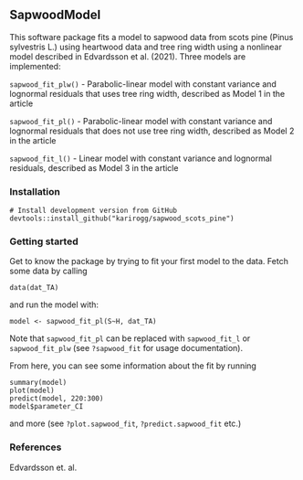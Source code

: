 ## SapwoodModel

This software package fits a model to sapwood data from scots pine (Pinus sylvestris L.) using heartwood data and tree ring width using a nonlinear model described in Edvardsson et al. (2021). Three models are implemented:

`sapwood_fit_plw()` - Parabolic-linear model with constant variance and lognormal residuals that uses tree ring width, described as Model 1 in the article

`sapwood_fit_pl()` - Parabolic-linear model with constant variance and lognormal residuals that does not use tree ring width, described as Model 2 in the article

`sapwood_fit_l()` - Linear model with constant variance and lognormal residuals, described as Model 3 in the article

### Installation
```
# Install development version from GitHub
devtools::install_github("karirogg/sapwood_scots_pine")
```

### Getting started
Get to know the package by trying to fit your first model to the data. Fetch some data by calling
```
data(dat_TA)
```
and run the model with:
```
model <- sapwood_fit_pl(S~H, dat_TA)
```
Note that `sapwood_fit_pl` can be replaced with `sapwood_fit_l` or `sapwood_fit_plw` (see `?sapwood_fit` for usage documentation).

From here, you can see some information about the fit by running
```
summary(model)
plot(model)
predict(model, 220:300)
model$parameter_CI
```

and more (see `?plot.sapwood_fit`, `?predict.sapwood_fit` etc.)


### References
Edvardsson et. al.
